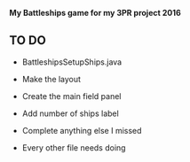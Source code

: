 **My Battleships game for my 3PR project 2016**

## TO DO
  * BattleshipsSetupShips.java
   * Make the layout
   * Create the main field panel
   * Add number of ships label
   * Complete anything else I missed
  
  * Every other file needs doing 
